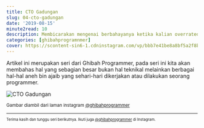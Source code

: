 ```yaml
---
title: CTO Gadungan
slug: 04-cto-gadungan
date: '2019-08-15'
minute2read: 10
description: Membicarakan mengenai berbahayanya ketika kalian overrated terhadap diri sendiri
categories: [ghibahprogramnmer]
cover: https://scontent-sin6-1.cdninstagram.com/vp/bbb7e41be8a8bf5a2f8bed967370469b/5DF13E01/t51.2885-15/sh0.08/e35/s640x640/66518876_1410951005720628_4221384775377196460_n.jpg?_nc_ht=scontent-sin6-1.cdninstagram.com
---
```


Artikel ini merupakan seri dari Ghibah Programmer, pada seri ini kita akan membahas hal yang sebagian besar bukan hal teknikal melainkan berbagai hal-hal aneh bin ajaib yang sehari-hari dikerjakan atau dilakukan seorang programmer.

<img v-lazyload src="/images/placeholder-1x1.png" data-src="https://scontent-sin6-1.cdninstagram.com/vp/bbb7e41be8a8bf5a2f8bed967370469b/5DF13E01/t51.2885-15/sh0.08/e35/s640x640/66518876_1410951005720628_4221384775377196460_n.jpg?_nc_ht=scontent-sin6-1.cdninstagram.com" alt="CTO Gadungan">

<small class="caption">Gambar diambil dari laman instagram <a href="https://www.instagram.com/p/B0swZrXAybC/" target="_blank" rel="noopener">@ghibahprogrammer</a><small>

----

Terima kasih dan tunggu seri berikutnya. Ikuti juga <a href="https://www.instagram.com/ghibahprogrammer/" target="_blank" rel="noopener">@ghibahprogrammer</a> di Instagram.